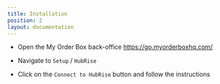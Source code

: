 ```yaml
---
title: Installation
position: 2
layout: documentation
---
```


- Open the My Order Box back-office https://go.myorderboxhq.com/

- Navigate to `Setup` / `HubRise`

- Click on the `Connect to HubRise` button and follow the instructions
